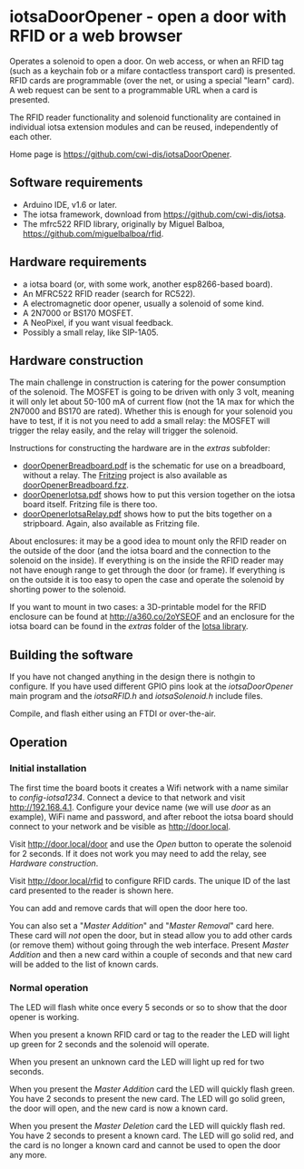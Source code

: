 # iotsaDoorOpener - open a door with RFID or a web browser

Operates a solenoid to open a door. On web access, or when an RFID tag (such as a keychain fob or a mifare contactless transport card) is presented. RFID cards are programmable (over the net, or using a special "learn" card). A web request can be sent to a programmable URL when a card is presented.

The RFID reader functionality and solenoid functionality are contained in individual iotsa extension modules and can be reused, independently of each other.


Home page is <https://github.com/cwi-dis/iotsaDoorOpener>.

## Software requirements

* Arduino IDE, v1.6 or later.
* The iotsa framework, download from <https://github.com/cwi-dis/iotsa>.
* The mfrc522 RFID library, originally by Miguel Balboa, <https://github.com/miguelbalboa/rfid>.

## Hardware requirements

* a iotsa board (or, with some work, another esp8266-based board).
* An MFRC522 RFID reader (search for RC522).
* A electromagnetic door opener, usually a solenoid of some kind.
* A 2N7000 or BS170 MOSFET.
* A NeoPixel, if you want visual feedback.
* Possibly a small relay, like SIP-1A05.

## Hardware construction

The main challenge in construction is catering for the power consumption of the solenoid. The MOSFET is going to be driven with only 3 volt, meaning it will only let about 50-100 mA of current flow (not the 1A max for which the 2N7000 and BS170 are rated). Whether this is enough for your solenoid you have to test, if it is not you need to add a small relay: the MOSFET will trigger the relay easily, and the relay will trigger the solenoid.

Instructions for constructing the hardware are in the _extras_ subfolder:

* [doorOpenerBreadboard.pdf](extras/doorOpenerBreadboard.pdf) is the schematic for use on a breadboard, without a relay. The [Fritzing](http://fritzing.org/home/) project is also available as [doorOpenerBreadboard.fzz](extras/doorOpenerBreadboard.fzz).
* [doorOpenerIotsa.pdf](extras/doorOpenerIotsa.pdf) shows how to put this version together on the iotsa board itself. Fritzing file is there too.
* [doorOpenerIotsaRelay.pdf](extras/DisplayServer-stripboard.pdf) shows how to put the bits together on a stripboard. Again, also available as Fritzing file.

About enclosures: it may be a good idea to mount only the RFID reader on the outside of the door (and the iotsa board and the connection to the solenoid on the inside). If everything is on the inside the RFID reader may not have enough range to get through the door (or frame). If everything is on the outside it is too easy to open the case and operate the solenoid by shorting power to the solenoid.

If you want to mount in two cases: a 3D-printable model for the RFID enclosure can be found at <http://a360.co/2oYSEOF> and an enclosure for the iotsa board can be found in the _extras_ folder of the [Iotsa library](https://github.com/cwi-dis/iotsa).

## Building the software

If you have not changed anything in the design there is nothgin to configure. If you have used different GPIO pins look at the _iotsaDoorOpener_ main program and the _iotsaRFID.h_ and _iotsaSolenoid.h_ include files.

Compile, and flash either using an FTDI or over-the-air.

## Operation

### Initial installation

The first time the board boots it creates a Wifi network with a name similar to _config-iotsa1234_.  Connect a device to that network and visit <http://192.168.4.1>. Configure your device name (we will use _door_ as an example), WiFi name and password, and after reboot the iotsa board should connect to your network and be visible as <http://door.local>.

Visit <http://door.local/door> and use the _Open_ button to operate the solenoid for 2 seconds. If it does not work you may need to add the relay, see _Hardware construction_.

Visit <http://door.local/rfid> to configure RFID cards. The unique ID of the last card presented to the reader is shown here. 

You can add and remove cards that will open the door here too. 

You can also set a "_Master Addition_" and "_Master Removal_" card here. These card will _not_ open the door, but in stead allow you to add other cards (or remove them) without going through the web interface. Present _Master Addition_ and then a new card within a couple of seconds and that new card will be added to the list of known cards.

### Normal operation

The LED will flash white once every 5 seconds or so to show that the door opener is working. 

When you present a known RFID card or tag to the reader the LED will light up green for 2 seconds and the solenoid will operate. 

When you present an unknown card the LED will light up red for two seconds.

When you present the _Master Addition_ card the LED will quickly flash green. You have 2 seconds to present the new card. The LED will go solid green, the door will open, and the new card is now a known card.

When you present the _Master Deletion_ card the LED will quickly flash red. You have 2 seconds to present a known card. The LED will go solid red, and the card is no longer a known card and cannot be used to open the door any more.